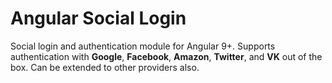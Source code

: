 # Angular Social Login

Social login and authentication module for Angular 9+. Supports authentication with **Google**, **Facebook**, **Amazon**, **Twitter**, and **VK** out of the box. Can be extended to other providers also.
